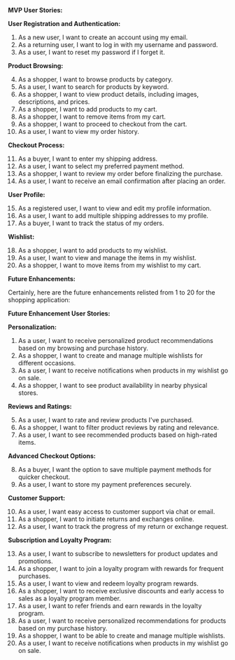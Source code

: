 **MVP User Stories:**

**User Registration and Authentication:**
1. As a new user, I want to create an account using my email.
2. As a returning user, I want to log in with my username and password.
3. As a user, I want to reset my password if I forget it.

**Product Browsing:**

4. As a shopper, I want to browse products by category.
5. As a user, I want to search for products by keyword.
6. As a shopper, I want to view product details, including images, descriptions, and prices.
7. As a shopper, I want to add products to my cart.
8. As a shopper, I want to remove items from my cart.
9. As a shopper, I want to proceed to checkout from the cart.
10. As a user, I want to view my order history.

**Checkout Process:**

11. As a buyer, I want to enter my shipping address.
12. As a user, I want to select my preferred payment method.
13. As a shopper, I want to review my order before finalizing the purchase.
14. As a user, I want to receive an email confirmation after placing an order.

**User Profile:**

15. As a registered user, I want to view and edit my profile information.
16. As a user, I want to add multiple shipping addresses to my profile.
17. As a buyer, I want to track the status of my orders.

**Wishlist:**

18. As a shopper, I want to add products to my wishlist.
19. As a user, I want to view and manage the items in my wishlist.
20. As a shopper, I want to move items from my wishlist to my cart.


**Future Enhancements:**

Certainly, here are the future enhancements relisted from 1 to 20 for the shopping application:

**Future Enhancement User Stories:**

**Personalization:**

1. As a user, I want to receive personalized product recommendations based on my browsing and purchase history.
2. As a shopper, I want to create and manage multiple wishlists for different occasions.
3. As a user, I want to receive notifications when products in my wishlist go on sale.
4. As a shopper, I want to see product availability in nearby physical stores.

**Reviews and Ratings:**

5. As a user, I want to rate and review products I've purchased.
6. As a shopper, I want to filter product reviews by rating and relevance.
7. As a user, I want to see recommended products based on high-rated items.

**Advanced Checkout Options:**

8. As a buyer, I want the option to save multiple payment methods for quicker checkout.
9. As a user, I want to store my payment preferences securely.

**Customer Support:**

10. As a user, I want easy access to customer support via chat or email.
11. As a shopper, I want to initiate returns and exchanges online.
12. As a user, I want to track the progress of my return or exchange request.

**Subscription and Loyalty Program:**

13. As a user, I want to subscribe to newsletters for product updates and promotions.
14. As a shopper, I want to join a loyalty program with rewards for frequent purchases.
15. As a user, I want to view and redeem loyalty program rewards.
16. As a shopper, I want to receive exclusive discounts and early access to sales as a loyalty program member.
17. As a user, I want to refer friends and earn rewards in the loyalty program.
18. As a user, I want to receive personalized recommendations for products based on my purchase history.
19. As a shopper, I want to be able to create and manage multiple wishlists.
20. As a user, I want to receive notifications when products in my wishlist go on sale.